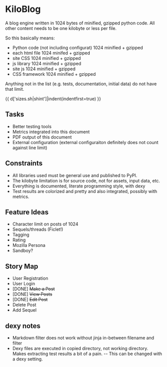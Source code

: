 KiloBlog
========
A blog engine written in 1024 bytes of minified, gzipped python code. All other
content needs to be one kilobyte or less per file.

So this basically means:
 - Python code (not including configurat) 1024 minified + gzipped
 - each html file 1024 minifed + gzipped
 - site CSS 1024 minified + gzipped
 - js library 1024 minified + gzipped
 - site js 1024 minified + gzipped
 - CSS framework 1024 minified + gzipped

Anything not in the list (e.g. tests, documentation, initial data) do not have
that limit.

{{ d['sizes.sh|shint']|indent(indentfirst=true) }}

Tasks
-----
 - Better testing tools
 - Metrics integrated into this document
 - PDF output of this document
 - External configuration (external configuraiton definitely does not count against line limit)

Constraints
-----------
 - All libraries used must be general use and published to PyPI.
 - The kilobyte limitation is for source code, not for assets, input data, etc.
 - Everything is documented, literate programming style, with dexy
 - Test results are colorized and pretty and also integrated, possibly with
   metrics.

Feature Ideas
-------------
 - Character limit on posts of 1024
 - Sequels/threads (Ficlet!)
 - Tagging
 - Rating
 - Mozilla Persona
 - Sandboy?

Story Map
---------
 - User Registration
 - User Login
 - [DONE] <s>Make a Post</s>
 - [DONE] <s>View Posts</s>
 - [DONE] <s>Edit Post</s>
 - Delete Post
 - Add Sequel

dexy notes
----------
 - Markdown filter does not work without jinja in-between filename and filter
 - Dexy files are executed in copied directory, not working directory. Makes
   extracting test results a bit of a pain. -- This can be changed with a dexy
   setting.
